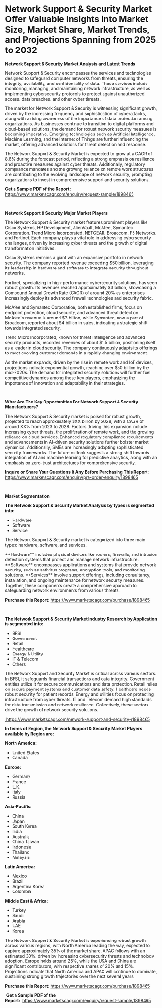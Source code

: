 <p><h1>Network Support & Security Market Offer Valuable Insights into Market Size, Market Share, Market Trends, and Projections Spanning from 2025 to 2032</h1></p><p><strong>Network Support & Security Market Analysis and Latest Trends</strong></p>
<p><p>Network Support & Security encompasses the services and technologies designed to safeguard computer networks from threats, ensuring the integrity, availability, and confidentiality of data. These services include monitoring, managing, and maintaining network infrastructure, as well as implementing cybersecurity protocols to protect against unauthorized access, data breaches, and other cyber threats. </p><p>The market for Network Support & Security is witnessing significant growth, driven by the increasing frequency and sophistication of cyberattacks, along with a rising awareness of the importance of data protection among organizations. As businesses continue to transition to digital platforms and cloud-based solutions, the demand for robust network security measures is becoming imperative. Emerging technologies such as Artificial Intelligence, Machine Learning, and the Internet of Things are further influencing the market, offering advanced solutions for threat detection and response.</p><p>The Network Support & Security Market is expected to grow at a CAGR of 8.6% during the forecast period, reflecting a strong emphasis on resilience and proactive measures against cyber threats. Additionally, regulatory compliance mandates and the growing reliance on remote work structures are contributing to the evolving landscape of network security, prompting organizations to invest in comprehensive support and security solutions.</p></p>
<p><strong>Get a Sample PDF of the Report:&nbsp;</strong> <a href="https://www.marketscagr.com/enquiry/request-sample/1898465?utm_campaign=3034&utm_medium=2&utm_source=Github&utm_content=ia&utm_term=19042025&utm_id=network-support-security">https://www.marketscagr.com/enquiry/request-sample/1898465</a></p>
<p>&nbsp;</p>
<p><strong>Network Support & Security Major Market Players</strong></p>
<p><p>The Network Support & Security market features prominent players like Cisco Systems, HP Development, AlienVault, McAfee, Symantec Corporation, Trend Micro Incorporated, NETGEAR, Broadcom, F5 Networks, and Fortinet. Each company plays a vital role in addressing cybersecurity challenges, driven by increasing cyber threats and the growth of digital transformation initiatives.</p><p>Cisco Systems remains a giant with an expansive portfolio in network security. The company reported revenue exceeding $50 billion, leveraging its leadership in hardware and software to integrate security throughout networks.</p><p>Fortinet, specializing in high-performance cybersecurity solutions, has seen robust growth. Its revenues reached approximately $3 billion, showcasing a Compound Annual Growth Rate (CAGR) of around 20% as enterprises increasingly deploy its advanced firewall technologies and security fabric.</p><p>McAfee and Symantec Corporation, both established firms, focus on endpoint protection, cloud security, and advanced threat detection. McAfee's revenue is around $3 billion, while Symantec, now a part of Broadcom, reported about $4 billion in sales, indicating a strategic shift towards integrated security.</p><p>Trend Micro Incorporated, known for threat intelligence and advanced security products, recorded revenues of about $1.5 billion, positioning itself as a leader in cloud security. The company continuously adapts its offerings to meet evolving customer demands in a rapidly changing environment.</p><p>As the market expands, driven by the rise in remote work and IoT devices, projections indicate exponential growth, reaching over $50 billion by the mid-2020s. The demand for integrated security solutions will further fuel competitive dynamics among these key players, emphasizing the importance of innovation and adaptability in their strategies.</p></p>
<p>&nbsp;</p>
<p><strong>What Are The Key Opportunities For Network Support & Security Manufacturers?</strong></p>
<p><p>The Network Support & Security market is poised for robust growth, projected to reach approximately $XX billion by 2028, with a CAGR of around XX% from 2023 to 2028. Factors driving this expansion include increasing cyber threats, the proliferation of remote work, and the growing reliance on cloud services. Enhanced regulatory compliance requirements and advancements in AI-driven security solutions further bolster market dynamics. Additionally, SMEs are increasingly adopting sophisticated security frameworks. The future outlook suggests a strong shift towards integration of AI and machine learning for predictive analytics, along with an emphasis on zero-trust architectures for comprehensive security.</p></p>
<p><strong>Inquire or Share Your Questions If Any Before Purchasing This Report:</strong> <a href="https://www.marketscagr.com/enquiry/pre-order-enquiry/1898465?utm_campaign=3034&utm_medium=2&utm_source=Github&utm_content=ia&utm_term=19042025&utm_id=network-support-security">https://www.marketscagr.com/enquiry/pre-order-enquiry/1898465</a></p>
<p>&nbsp;</p>
<p><strong>Market Segmentation</strong></p>
<p><strong>The Network Support & Security Market Analysis by types is segmented into:</strong></p>
<p><ul><li>Hardware</li><li>Software</li><li>Service</li></ul></p>
<p><p>The Network Support & Security market is categorized into three main types: hardware, software, and services. </p><p>**Hardware** includes physical devices like routers, firewalls, and intrusion detection systems that protect and manage network infrastructure. **Software** encompasses applications and systems that provide network security, such as antivirus programs, encryption tools, and monitoring solutions. **Services** involve support offerings, including consultancy, installation, and ongoing maintenance for network security measures. Together, these components create a comprehensive approach to safeguarding network environments from various threats.</p></p>
<p><strong>Purchase this Report:&nbsp;</strong><a href="https://www.marketscagr.com/purchase/1898465?utm_campaign=3034&utm_medium=2&utm_source=Github&utm_content=ia&utm_term=19042025&utm_id=network-support-security">https://www.marketscagr.com/purchase/1898465</a></p>
<p>&nbsp;</p>
<p><strong>The Network Support & Security Market Industry Research by Application is segmented into:</strong></p>
<p><ul><li>BFSI</li><li>Government</li><li>Retail</li><li>Healthcare</li><li>Energy & Utility</li><li>IT & Telecom</li><li>Others</li></ul></p>
<p><p>The Network Support and Security Market is critical across various sectors. In BFSI, it safeguards financial transactions and data integrity. Government entities utilize it for secure communications and data protection. Retail relies on secure payment systems and customer data safety. Healthcare needs robust security for patient records. Energy and utilities focus on protecting infrastructure from cyber threats. IT and Telecom demand high standards for data transmission and network resilience. Collectively, these sectors drive the growth of network security solutions.</p></p>
<p><a href="https://www.marketscagr.com/network-support-and-security-r1898465?utm_campaign=3034&utm_medium=2&utm_source=Github&utm_content=ia&utm_term=19042025&utm_id=network-support-security">&nbsp;https://www.marketscagr.com/network-support-and-security-r1898465</a></p>
<p><strong>In terms of Region, the Network Support & Security Market Players available by Region are:</strong></p>
<p>
    <p> <strong> North America: </strong>
        <ul>
            <li>United States</li>
            <li>Canada</li>
        </ul>
        </p> 
    <p> <strong> Europe: </strong>
        <ul>
            <li>Germany</li>
            <li>France</li>
            <li>U.K.</li>
            <li>Italy</li>
            <li>Russia</li>
        </ul>
        </p> 
    <p> <strong> Asia-Pacific: </strong>
        <ul>
            <li>China</li>
            <li>Japan</li>
            <li>South Korea</li>
            <li>India</li>
            <li>Australia</li>
            <li>China Taiwan</li>
            <li>Indonesia</li>
            <li>Thailand</li>
            <li>Malaysia</li>
        </ul>
        </p> 
    <p> <strong> Latin America: </strong>
        <ul>
            <li>Mexico</li>
            <li>Brazil</li>
            <li>Argentina Korea</li>
            <li>Colombia</li>
        </ul>
        </p> 
    <p> <strong> Middle East & Africa: </strong>
        <ul>
            <li>Turkey</li>
            <li>Saudi</li>
            <li>Arabia</li>
            <li>UAE</li>
            <li>Korea</li>
        </ul>
    </p>
    </p>
<p><p>The Network Support & Security Market is experiencing robust growth across various regions, with North America leading the way, expected to capture approximately 35% of the market share. APAC follows with an estimated 30%, driven by increasing cybersecurity threats and technology adoption. Europe holds around 25%, while the USA and China are significant contributors, with respective shares of 20% and 15%. Projections indicate that North America and APAC will continue to dominate, sustaining strong growth trajectories over the next several years.</p></p>
<p><strong>Purchase this Report: </strong><a href="https://www.marketscagr.com/purchase/1898465?utm_campaign=3034&utm_medium=2&utm_source=Github&utm_content=ia&utm_term=19042025&utm_id=network-support-security">https://www.marketscagr.com/purchase/1898465</a></p>
<p>&nbsp;<strong>Get a Sample PDF of the Report:&nbsp;&nbsp;</strong><a href="https://www.marketscagr.com/enquiry/request-sample/1898465?utm_campaign=3034&utm_medium=2&utm_source=Github&utm_content=ia&utm_term=19042025&utm_id=network-support-security">https://www.marketscagr.com/enquiry/request-sample/1898465</a></p>
<p><strong></strong></p>
<p><p></p><p></p><p></p></p>